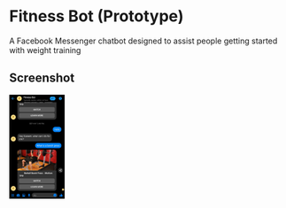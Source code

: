 # Fitness Bot (Prototype)
A Facebook Messenger chatbot designed to assist people getting started with weight training

## Screenshot
<img src="https://github.com/kelwishahy/fitness_chatbot/blob/master/Screenshot_20200113-221703_Messenger.jpg" width="100"/>

